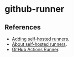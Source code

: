 # github-runner

## References

- [Adding self-hosted runners](https://help.github.com/en/actions/hosting-your-own-runners/adding-self-hosted-runners).
- [About self-hosted runners](https://help.github.com/en/actions/hosting-your-own-runners/about-self-hosted-runners).
- [GitHub Actions Runner](https://github.com/actions/runner).




